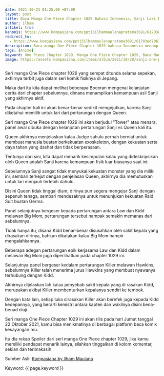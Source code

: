 ```yaml
---
date: 2021-10-21 01:25:00 +07:00
layout: post
title: Baca Manga One Piece Chapter 1029 Bahasa Indonesia, Sanji Lari Dari Pertarungan!
author: ilham
artikel: true
kanonis: https://www.kompasiana.com/ppti5ilhammaulanapratama3691/61703ed706310e78847bab62/baca-manga-one-piece-chapter-1029-sanji-lari-dari-queen
redirect_to: 
  - https://www.kompasiana.com/ppti5ilhammaulanapratama3691/61703ed706310e78847bab62/baca-manga-one-piece-chapter-1029-sanji-lari-dari-queen
description: Baca manga One Piece Chapter 1029 bahasa Indonesia menampilkan Sanji yang lari dari Queen.
tags: [Anime]
keyword: One Piece Chapter 1029, Manga One Piece Chapter 1029, Baca Manga One Piece Chapter 1029, Manga One Piece Chapter 1029 bahasa indonesia, Sanji vs Queen, Sanji, Kaido, Big Mom
image: https://assets.kompasiana.com/items/album/2021/10/20/sanji-one-piece-1029-61703ccb06310e63986ef5e2.png
---
```

Seri manga One Piece chapter 1029 yang sempat ditunda selama sepekan, akhirnya terbit juga dalam seri komik fisiknya di Jepang.

Maka dari itu kita dapat melihat beberapa Bocoran mengenai kelanjutan cerita dari chapter sebelumnya, dimana menampilkan kemampuan asli Sanji yang akhirnya aktif.

Pada chapter kali ini akan benar-benar sedikit mengejutkan, karena Sanji diketahui memilih untuk lari dari pertarungan dengan Queen.

Seri manga One Piece chapter 1029 ini akan berjudul "Tower" atau menara, panel awal dibuka dengan kelanjutan pertarungan Sanji vs Queen kali itu.

Queen akhirnya menjelaskan kalau Judge sahulu pernah berniat untuk membuat manusia buatan berkekuatan exoskeleton, dengan kekuatan serta daya tahan yang dashat dan tidak berperasaan.

Tentunya dari sini, kita dapat menarik kesimpulan kalau yang dideskripsikan oleh Queen adalah Sanji karena kemampuan fisik luar biasanya saat ini.

Sebelumnya Sanji sangat tidak menyukai kekuatan monster yang dia miliki ini, sembari terkejut dengan penjelasan Queen, akhirnya dia memutuskan untuk lari menjauh terlebih dahulu.

Disini Queen tidak tinggal diam, dirinya pun segera mengejar Sanji dengan sepenuh tenaga, sembari mendesaknya untuk menunjukan kekuatan Raid Suit buatan Germa.

Panel selanjutnya bergeser kepada pertarungan antara Law dan Kidd melawan Big Mom, pertarungan tersebut nampak semakin memanas dari sebelumnya.

Tidak hanya itu, disana Kidd benar-benar disusahkan oleh sakit kepala yang dirasakan dirinya, bahkan dikatakan kalau Big Mom hampir mengalahkannya.

Beberapa adegan pertarungan epik kerjasama Law dan Kidd dalam melawan Big Mom juga diperlihatkan pada chapter 1029 ini.

Selanjutnya panel bergeser kedalam pertarungan Killer melawan Hawkins, sebelumnya Killer telah menerima jurus Hawkins yang membuat nyawanya terhubung dengan Kidd.

Akhirnya dijelaskan lah kalau penyebab sakit kepala yang di rasakan Kidd, merupakan akibat Killer membenturkan kepalanya sendiri ke tembok.

Dengan kata lain, setiap luka dirasakan Killer akan berefek juga kepada Kidd kedepannya, yang berarti kemistri antara kapten dan wakilnya disini bena-benad diuji.

Seri manga One Piece Chapter 1029 ini akan rilis pada hari Jumat tanggal 22 Oktober 2021, kamu bisa menikmatinya di berbagai platform baca komik kesayangan mu.

Itu dia rekap Spoiler dari seri manga One Piece chapter 1029, jika kamu memiliki pendapat menarik lainya, silahkan tinggalkan di kolom komentar, sekian dan terimakasih.

Sumber Asli: <a href="https://www.kompasiana.com/ppti5ilhammaulanapratama3691/61703ed706310e78847bab62/baca-manga-one-piece-chapter-1029-sanji-lari-dari-queen">Kompasiana by Ilham Maulana</a>

Keyword: {{ page.keyword }}
